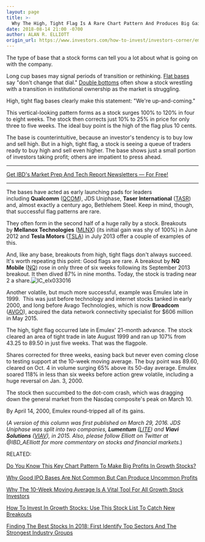 ```yaml
---
layout: page
title: >-
  Why The High, Tight Flag Is A Rare Chart Pattern And Produces Big Gains
date: 2018-08-14 21:00 -0700
author: ALAN R. ELLIOTT
origin_url: https://www.investors.com/how-to-invest/investors-corner/emulex-hoisted-a-high-tight-signal-flag-before-its-breakout/
---
```


The type of base that a stock forms can tell you a lot about what is going on with the company.

Long cup bases may signal periods of transition or rethinking. [Flat bases](https://www.investors.com/how-to-invest/investors-corner/when-to-buy-the-basics-of-a-flat-base-a-super-growth-stock-pattern/) say "don't change that dial." [Double bottoms](https://www.investors.com/how-to-invest/investors-corner/what-is-double-bottom-base-biotech-stocks/) often show a stock wrestling with a transition in institutional ownership as the market is struggling.

High, tight flag bases clearly make this statement: "We're up-and-coming."

This vertical-looking pattern forms as a stock surges 100% to 120% in four to eight weeks. The stock then corrects just 10% to 25% in price for only three to five weeks. The ideal buy point is the high of the flag plus 10 cents.

The base is counterintuitive, because an investor's tendency is to buy low and sell high. But in a high, tight flag, a stock is seeing a queue of traders ready to buy high and sell even higher. The base shows just a small portion of investors taking profit; others are impatient to press ahead.

---

[Get IBD's Market Prep And Tech Report Newsletters — For Free!](https://shop.investors.com/offer/splashresponsive.aspx?id=ibd-newsletters&src=A00332A&intcode=NewsletterSignup_Editorial_Get)

---

The bases have acted as early launching pads for leaders including **Qualcomm** ([QCOM](https://research.investors.com/quote.aspx?symbol=QCOM)), JDS Uniphase, **Taser International** ([TASR](https://research.investors.com/quote.aspx?symbol=TASR)) and, almost exactly a century ago, Bethlehem Steel. Keep in mind, though, that successful flag patterns are rare.

They often form in the second half of a huge rally by a stock. Breakouts by **Mellanox Technologies** ([MLNX](https://research.investors.com/quote.aspx?symbol=MLNX)) (its initial gain was shy of 100%) in June 2012 and **Tesla Motors** ([TSLA](https://research.investors.com/quote.aspx?symbol=TSLA)) in July 2013 offer a couple of examples of this.

And, like any base, breakouts from high, tight flags don't always succeed. It's worth repeating this point: Good flags are rare. A breakout by **NQ Mobile** ([NQ](https://research.investors.com/quote.aspx?symbol=NQ)) rose in only three of six weeks following its September 2013 breakout. It then dived 87% in nine months. Today, the stock is trading near 2 a share.![IC_elx033016](https://www.investors.com/wp-content/uploads/2016/03/IC_elx033016-537x1024.jpg)

Another volatile, but much more successful, example was Emulex late in 1999.  This was just before technology and internet stocks tanked in early 2000, and long before Avago Technologies, which is now **Broadcom** ([AVGO](https://research.investors.com/quote.aspx?symbol=AVGO)), acquired the data network connectivity specialist for \$606 million in May 2015.

The high, tight flag occurred late in Emulex' 21-month advance. The stock cleared an area of tight trade in late August 1999 and ran up 107% from 43.25 to 89.50 in just five weeks. That was the flagpole.

Shares corrected for three weeks, easing back but never even coming close to testing support at the 10-week moving average. The buy point was 89.60, cleared on Oct. 4 in volume surging 65% above its 50-day average. Emulex soared 118% in less than six weeks before action grew volatile, including a huge reversal on Jan. 3, 2000.

The stock then succumbed to the dot-com crash, which was dragging down the general market from the Nasdaq composite's peak on March 10.

By April 14, 2000, Emulex round-tripped all of its gains.

(_A version of this column was first published on March 29, 2016. JDS Uniphase was split into two companies, **Lumentum** ([LITE](https://research.investors.com/quote.aspx?symbol=LITE)) and **Viavi Solutions** ([VIAV](https://research.investors.com/quote.aspx?symbol=VIAV)), in 2015. Also, please follow Elliott on Twitter at @IBD_AElliott for more commentary on stocks and financial markets._)

RELATED:

[Do You Know This Key Chart Pattern To Make Big Profits In Growth Stocks?](https://www.investors.com/how-to-invest/investors-corner/the-basics-how-to-analyze-a-stocks-cup-with-handle/)

[Why Good IPO Bases Are Not Common But Can Produce Uncommon Profits](https://www.investors.com/how-to-invest/investors-corner/ipo-bases-rich-gains/)

[Why The 10-Week Moving Average Is A Vital Tool For All Growth Stock Investors](https://www.investors.com/how-to-invest/investors-corner/searching-for-a-new-buy-point-watch-tests-of-the-10-week-moving-average/)

[How To Invest In Growth Stocks: Use This Stock List To Catch New Breakouts](https://research.investors.com/stock-lists/stock-spotlight/)

[Finding The Best Stocks In 2018: First Identify Top Sectors And The Strongest Industry Groups](https://www.investors.com/ibd-data-tables/)
